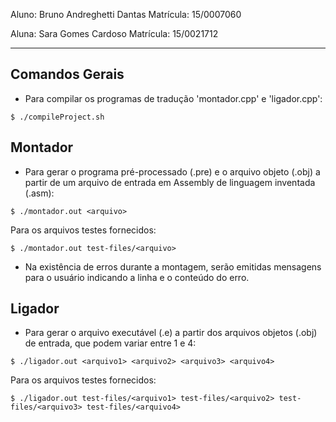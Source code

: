 Aluno: Bruno Andreghetti Dantas                 Matrícula: 15/0007060

Aluna: Sara Gomes Cardoso                       Matrícula: 15/0021712

---------------------------------------------------------------------

## Comandos Gerais

* Para compilar os programas de tradução 'montador.cpp' e 'ligador.cpp':

`$ ./compileProject.sh`

## Montador

* Para gerar o programa pré-processado (.pre) e o arquivo objeto (.obj)
a partir de um arquivo de entrada em Assembly de linguagem inventada
(.asm): 

```
$ ./montador.out <arquivo>

```
Para os arquivos testes fornecidos:
```
$ ./montador.out test-files/<arquivo>

```
* Na existência de erros durante a montagem, serão emitidas mensagens para o usuário indicando
a linha e o conteúdo do erro.

## Ligador

* Para gerar o arquivo executável (.e) a partir dos arquivos objetos (.obj)
de entrada, que podem variar entre 1 e 4:

```
$ ./ligador.out <arquivo1> <arquivo2> <arquivo3> <arquivo4>

```
Para os arquivos testes fornecidos:
```
$ ./ligador.out test-files/<arquivo1> test-files/<arquivo2> test-files/<arquivo3> test-files/<arquivo4>

```
